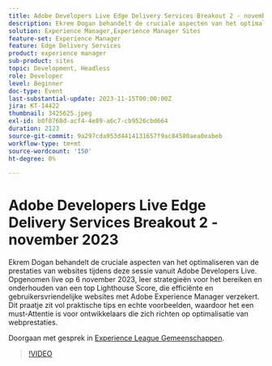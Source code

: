 ```yaml
---
title: Adobe Developers Live Edge Delivery Services Breakout 2 - november 2023
description: Ekrem Dogan behandelt de cruciale aspecten van het optimaliseren van de prestaties van websites tijdens deze sessie vanuit Adobe Developers Live. Opgenomen live op 6 november 2023, leer strategieën voor het bereiken en onderhouden van een top Lighthouse Score, die efficiënte en gebruikersvriendelijke websites met Adobe Experience Manager verzekert. Dit praatje zit vol praktische tips en echte voorbeelden, waardoor het een must-Attentie is voor ontwikkelaars die zich richten op optimalisatie van webprestaties.
solution: Experience Manager,Experience Manager Sites
feature-set: Experience Manager
feature: Edge Delivery Services
product: experience manager
sub-product: sites
topic: Development, Headless
role: Developer
level: Beginner
doc-type: Event
last-substantial-update: 2023-11-15T00:00:00Z
jira: KT-14422
thumbnail: 3425625.jpeg
exl-id: b0f8768d-acf4-4e89-a6c7-cb9526cbd664
duration: 2123
source-git-commit: 9a297cda953d4414131657f9ac84580aea0eabeb
workflow-type: tm+mt
source-wordcount: '150'
ht-degree: 0%

---
```


# Adobe Developers Live Edge Delivery Services Breakout 2 - november 2023

Ekrem Dogan behandelt de cruciale aspecten van het optimaliseren van de prestaties van websites tijdens deze sessie vanuit Adobe Developers Live. Opgenomen live op 6 november 2023, leer strategieën voor het bereiken en onderhouden van een top Lighthouse Score, die efficiënte en gebruikersvriendelijke websites met Adobe Experience Manager verzekert. Dit praatje zit vol praktische tips en echte voorbeelden, waardoor het een must-Attentie is voor ontwikkelaars die zich richten op optimalisatie van webprestaties.

Doorgaan met gesprek in [Experience League Gemeenschappen](https://adobe.ly/3rC7TTm).

>[!VIDEO](https://video.tv.adobe.com/v/3425625/?learn=on)
